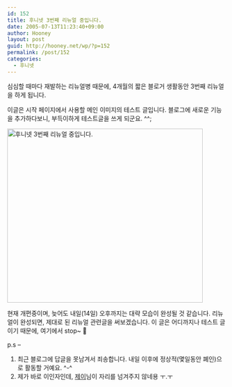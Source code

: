 ```yaml
---
id: 152
title: 후니넷 3번째 리뉴얼 중입니다.
date: 2005-07-13T11:23:40+09:00
author: Hooney
layout: post
guid: http://hooney.net/wp/?p=152
permalink: /post/152
categories:
  - 후니넷
---
```

심심할 때마다 재발하는 리뉴얼병 때문에, 4개월의 짧은 블로거 생활동안 3번째 리뉴얼을 하게 됩니다.

이글은 시작 페이지에서 사용할 메인 이미지의 테스트 글입니다. 블로그에 새로운 기능을 추가하다보니, 부득이하게 테스트글을 쓰게 되군요. ^^; 

<img src="/files/img/news/main-050713-s.jpg" width="450" height="400" alt="후니넷 3번째 리뉴얼 중입니다." /> 

현재 개편중이며, 늦어도 내일(14일) 오후까지는 대략 모습이 완성될 것 같습니다. 리뉴얼이 완성되면, 제대로 된 리뉴얼 관련글을 써보겠습니다. 이 글은 어디까지나 테스트 글이기 때문에, 여기에서 stop~ 🙂

p.s &#8211;  
1. 최근 블로그에 답글을 못남겨서 죄송합니다. 내일 이후에 정상적(몇일동안 폐인)으로 활동할 거예요. ^-^  
2. 제가 바로 이인자인데, [제이](http://www.getografik.com/)님이 자리를 넘겨주지 않네용 ㅜ.ㅜ